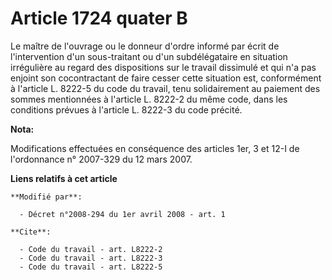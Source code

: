 # Article 1724 quater B

Le maître de l'ouvrage ou le donneur d'ordre informé par écrit de l'intervention d'un sous-traitant ou d'un subdélégataire en
situation irrégulière au regard des dispositions sur le travail dissimulé et qui n'a pas enjoint son cocontractant de faire
cesser cette situation est, conformément à l'article L. 8222-5 du code du travail, tenu solidairement au paiement des sommes
mentionnées à l'article L. 8222-2 du même code, dans les conditions prévues à l'article L. 8222-3 du code précité.

**Nota:**

Modifications effectuées en conséquence des articles 1er, 3 et 12-I de l'ordonnance n° 2007-329 du 12 mars 2007.

**Liens relatifs à cet article**

	**Modifié par**:

	  - Décret n°2008-294 du 1er avril 2008 - art. 1

	**Cite**:

	  - Code du travail - art. L8222-2
	  - Code du travail - art. L8222-3
	  - Code du travail - art. L8222-5

